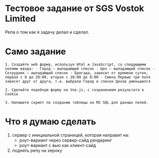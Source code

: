 # Тестовое задание от SGS Vostok Limited

Репа о том как я задачу делал и сделал.

# Само задание
```
1. Создайте web форму, используя Html и JavaScript, со следующими полями ввода: · Город – выпадающий список · Цех – выпадающий список · Сотрудник – выпадающий список · Бригада, зависит от времени суток, первая с 8 до 20:00, вторая с 20:00 до 8:00 · Смена Первые три поля зависят друг от друга, т.е. выбрали Город и список Цехов уменьшился 

2. Сделайте подобную форму на Vue.js, с сохранением результата в Cookie

3. Напишите скрипт по созданию таблицы на MS SQL для данных полей.

```

# Что я думаю сделать

1. сервер с инициальной страницей, которая направит на:
    - роут-вариант через сервер-сайд рендеринг
    - роут-вариант с вью как клиент-сайд
1. поднять репу на хероку
